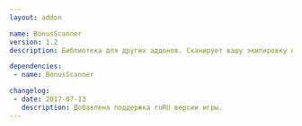 ```yaml
---
layout: addon

name: BonusScanner
version: 1.2
description: Библиотека для других аддонов. Сканирует вашу экипировку на наличие бонусов и суммирует их.

dependencies:
 - name: BonusScanner

changelog:
 - date: 2017-07-13
   description: Добавлена поддержка ruRU версии игры.
---
```

